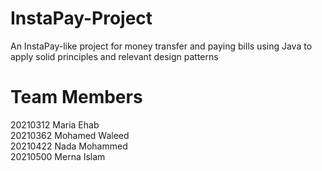 # InstaPay-Project
An InstaPay-like project for money transfer and paying bills using Java to apply solid principles and relevant design patterns

# Team Members
20210312 Maria Ehab <br />
20210362 Mohamed Waleed <br />
20210422 Nada Mohammed <br />
20210500 Merna Islam
